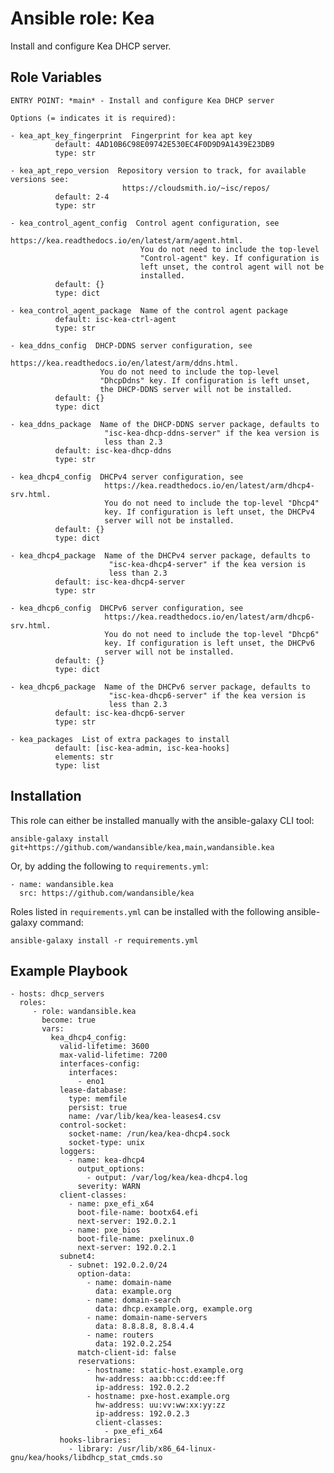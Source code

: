 Ansible role: Kea
=================

Install and configure Kea DHCP server.

Role Variables
--------------

```
ENTRY POINT: *main* - Install and configure Kea DHCP server

Options (= indicates it is required):

- kea_apt_key_fingerprint  Fingerprint for kea apt key
          default: 4AD10B6C98E09742E530EC4F0D9D9A1439E23DB9
          type: str

- kea_apt_repo_version  Repository version to track, for available versions see:
                         https://cloudsmith.io/~isc/repos/
          default: 2-4
          type: str

- kea_control_agent_config  Control agent configuration, see
                             https://kea.readthedocs.io/en/latest/arm/agent.html.
                             You do not need to include the top-level
                             "Control-agent" key. If configuration is
                             left unset, the control agent will not be
                             installed.
          default: {}
          type: dict

- kea_control_agent_package  Name of the control agent package
          default: isc-kea-ctrl-agent
          type: str

- kea_ddns_config  DHCP-DDNS server configuration, see
                    https://kea.readthedocs.io/en/latest/arm/ddns.html.
                    You do not need to include the top-level
                    "DhcpDdns" key. If configuration is left unset,
                    the DHCP-DDNS server will not be installed.
          default: {}
          type: dict

- kea_ddns_package  Name of the DHCP-DDNS server package, defaults to
                     "isc-kea-dhcp-ddns-server" if the kea version is
                     less than 2.3
          default: isc-kea-dhcp-ddns
          type: str

- kea_dhcp4_config  DHCPv4 server configuration, see
                     https://kea.readthedocs.io/en/latest/arm/dhcp4-srv.html.
                     You do not need to include the top-level "Dhcp4"
                     key. If configuration is left unset, the DHCPv4
                     server will not be installed.
          default: {}
          type: dict

- kea_dhcp4_package  Name of the DHCPv4 server package, defaults to
                      "isc-kea-dhcp4-server" if the kea version is
                      less than 2.3
          default: isc-kea-dhcp4-server
          type: str

- kea_dhcp6_config  DHCPv6 server configuration, see
                     https://kea.readthedocs.io/en/latest/arm/dhcp6-srv.html.
                     You do not need to include the top-level "Dhcp6"
                     key. If configuration is left unset, the DHCPv6
                     server will not be installed.
          default: {}
          type: dict

- kea_dhcp6_package  Name of the DHCPv6 server package, defaults to
                      "isc-kea-dhcp6-server" if the kea version is
                      less than 2.3
          default: isc-kea-dhcp6-server
          type: str

- kea_packages  List of extra packages to install
          default: [isc-kea-admin, isc-kea-hooks]
          elements: str
          type: list
```

Installation
------------

This role can either be installed manually with the ansible-galaxy CLI tool:

    ansible-galaxy install git+https://github.com/wandansible/kea,main,wandansible.kea
     
Or, by adding the following to `requirements.yml`:

    - name: wandansible.kea
      src: https://github.com/wandansible/kea

Roles listed in `requirements.yml` can be installed with the following ansible-galaxy command:

    ansible-galaxy install -r requirements.yml

Example Playbook
----------------

    - hosts: dhcp_servers
      roles:
         - role: wandansible.kea
           become: true
           vars:
             kea_dhcp4_config:
               valid-lifetime: 3600
               max-valid-lifetime: 7200
               interfaces-config:
                 interfaces:
                   - eno1
               lease-database:
                 type: memfile
                 persist: true
                 name: /var/lib/kea/kea-leases4.csv
               control-socket:
                 socket-name: /run/kea/kea-dhcp4.sock
                 socket-type: unix
               loggers:
                 - name: kea-dhcp4
                   output_options:
                     - output: /var/log/kea/kea-dhcp4.log
                   severity: WARN
               client-classes:
                 - name: pxe_efi_x64
                   boot-file-name: bootx64.efi
                   next-server: 192.0.2.1
                 - name: pxe_bios
                   boot-file-name: pxelinux.0
                   next-server: 192.0.2.1
               subnet4:
                 - subnet: 192.0.2.0/24
                   option-data:
                     - name: domain-name
                       data: example.org
                     - name: domain-search
                       data: dhcp.example.org, example.org
                     - name: domain-name-servers
                       data: 8.8.8.8, 8.8.4.4
                     - name: routers
                       data: 192.0.2.254
                   match-client-id: false
                   reservations:
                     - hostname: static-host.example.org
                       hw-address: aa:bb:cc:dd:ee:ff
                       ip-address: 192.0.2.2
                     - hostname: pxe-host.example.org
                       hw-address: uu:vv:ww:xx:yy:zz
                       ip-address: 192.0.2.3
                       client-classes:
                         - pxe_efi_x64
               hooks-libraries:
                 - library: /usr/lib/x86_64-linux-gnu/kea/hooks/libdhcp_stat_cmds.so
